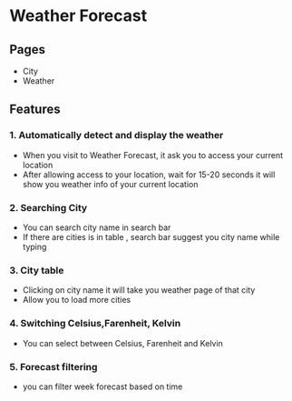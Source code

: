 # Weather Forecast

## Pages

- City
- Weather

## Features

### 1. Automatically detect and display the weather

- When you visit to Weather Forecast, it ask you to access your current location
- After allowing access to your location, wait for 15-20 seconds it will show you weather info of your current location

### 2. Searching City

- You can search city name in search bar
- If there are cities is in table , search bar suggest you city name while typing

### 3. City table

- Clicking on city name it will take you weather page of that city
- Allow you to load more cities

### 4. Switching Celsius,Farenheit, Kelvin

- You can select between Celsius, Farenheit and Kelvin

### 5. Forecast filtering

- you can filter week forecast based on time
